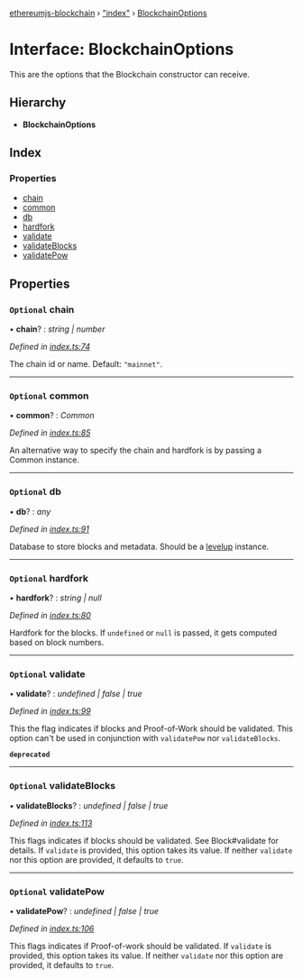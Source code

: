 [ethereumjs-blockchain](../README.md) › ["index"](../modules/_index_.md) › [BlockchainOptions](_index_.blockchainoptions.md)

# Interface: BlockchainOptions

This are the options that the Blockchain constructor can receive.

## Hierarchy

* **BlockchainOptions**

## Index

### Properties

* [chain](_index_.blockchainoptions.md#optional-chain)
* [common](_index_.blockchainoptions.md#optional-common)
* [db](_index_.blockchainoptions.md#optional-db)
* [hardfork](_index_.blockchainoptions.md#optional-hardfork)
* [validate](_index_.blockchainoptions.md#optional-validate)
* [validateBlocks](_index_.blockchainoptions.md#optional-validateblocks)
* [validatePow](_index_.blockchainoptions.md#optional-validatepow)

## Properties

### `Optional` chain

• **chain**? : *string | number*

*Defined in [index.ts:74](https://github.com/ethereumjs/ethereumjs-vm/blob/master/packages/blockchain/src/index.ts#L74)*

The chain id or name. Default: `"mainnet"`.

___

### `Optional` common

• **common**? : *Common*

*Defined in [index.ts:85](https://github.com/ethereumjs/ethereumjs-vm/blob/master/packages/blockchain/src/index.ts#L85)*

An alternative way to specify the chain and hardfork is by passing a Common instance.

___

### `Optional` db

• **db**? : *any*

*Defined in [index.ts:91](https://github.com/ethereumjs/ethereumjs-vm/blob/master/packages/blockchain/src/index.ts#L91)*

Database to store blocks and metadata. Should be a
[levelup](https://github.com/rvagg/node-levelup) instance.

___

### `Optional` hardfork

• **hardfork**? : *string | null*

*Defined in [index.ts:80](https://github.com/ethereumjs/ethereumjs-vm/blob/master/packages/blockchain/src/index.ts#L80)*

Hardfork for the blocks. If `undefined` or `null` is passed, it gets computed based on block
numbers.

___

### `Optional` validate

• **validate**? : *undefined | false | true*

*Defined in [index.ts:99](https://github.com/ethereumjs/ethereumjs-vm/blob/master/packages/blockchain/src/index.ts#L99)*

This the flag indicates if blocks and Proof-of-Work should be validated.
This option can't be used in conjunction with `validatePow` nor `validateBlocks`.

**`deprecated`** 

___

### `Optional` validateBlocks

• **validateBlocks**? : *undefined | false | true*

*Defined in [index.ts:113](https://github.com/ethereumjs/ethereumjs-vm/blob/master/packages/blockchain/src/index.ts#L113)*

This flags indicates if blocks should be validated. See Block#validate for details. If
`validate` is provided, this option takes its value. If neither `validate` nor this option are
provided, it defaults to `true`.

___

### `Optional` validatePow

• **validatePow**? : *undefined | false | true*

*Defined in [index.ts:106](https://github.com/ethereumjs/ethereumjs-vm/blob/master/packages/blockchain/src/index.ts#L106)*

This flags indicates if Proof-of-work should be validated. If `validate` is provided, this
option takes its value. If neither `validate` nor this option are provided, it defaults to
`true`.
